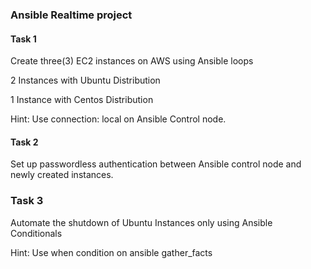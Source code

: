 ### Ansible Realtime project
#### Task 1

Create three(3) EC2 instances on AWS using Ansible loops

2 Instances with Ubuntu Distribution

1 Instance with Centos Distribution

Hint: Use connection: local on Ansible Control node.

#### Task 2
Set up passwordless authentication between Ansible control node and newly created instances.

### Task 3
Automate the shutdown of Ubuntu Instances only using Ansible Conditionals

Hint: Use when condition on ansible gather_facts
